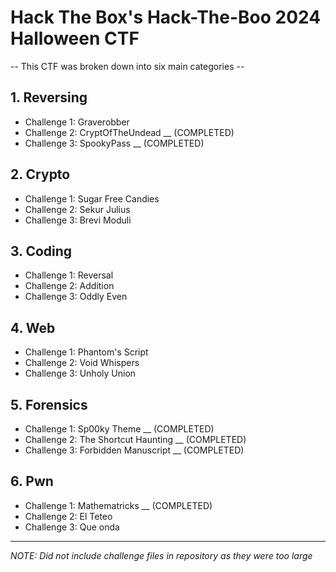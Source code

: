 # Hack The Box's Hack-The-Boo 2024 Halloween CTF

-- This CTF was broken down into six main categories --

## 1. Reversing

- Challenge 1: Graverobber
- Challenge 2: CryptOfTheUndead __ (COMPLETED)
- Challenge 3: SpookyPass __ (COMPLETED)

## 2. Crypto

- Challenge 1: Sugar Free Candies
- Challenge 2: Sekur Julius
- Challenge 3: Brevi Moduli

## 3. Coding

- Challenge 1: Reversal
- Challenge 2: Addition
- Challenge 3: Oddly Even

## 4. Web

- Challenge 1: Phantom's Script
- Challenge 2: Void Whispers
- Challenge 3: Unholy Union

## 5. Forensics

- Challenge 1: Sp00ky Theme __ (COMPLETED)
- Challenge 2: The Shortcut Haunting __ (COMPLETED)
- Challenge 3: Forbidden Manuscript __ (COMPLETED)

## 6. Pwn

- Challenge 1: Mathematricks __ (COMPLETED)
- Challenge 2: El Teteo
- Challenge 3: Que onda




---------------------------
*NOTE: Did not include challenge files in repository as they were too large*


